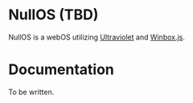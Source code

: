 # NullOS (TBD)
NullOS is a webOS utilizing [Ultraviolet](https://github.com/titaniumnetwork-dev/Ultraviolet) and [Winbox.js](https://github.com/nextapps-de/winbox).

# Documentation
To be written.